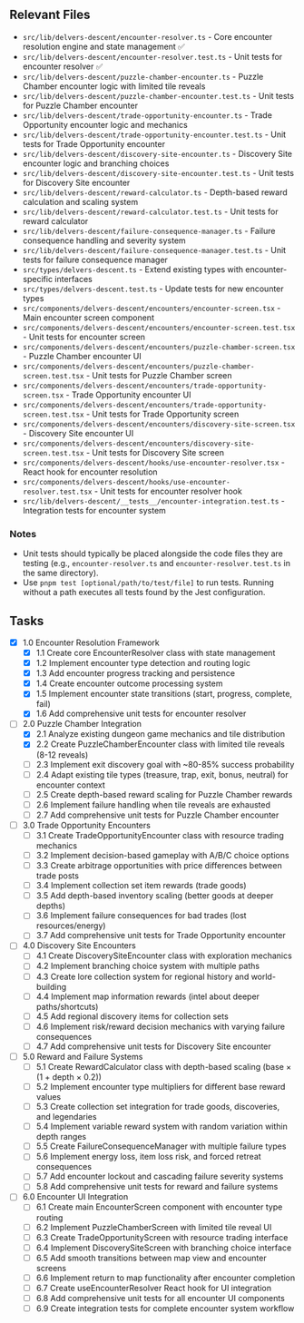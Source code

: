 ## Relevant Files

- `src/lib/delvers-descent/encounter-resolver.ts` - Core encounter resolution engine and state management ✅
- `src/lib/delvers-descent/encounter-resolver.test.ts` - Unit tests for encounter resolver ✅
- `src/lib/delvers-descent/puzzle-chamber-encounter.ts` - Puzzle Chamber encounter logic with limited tile reveals
- `src/lib/delvers-descent/puzzle-chamber-encounter.test.ts` - Unit tests for Puzzle Chamber encounter
- `src/lib/delvers-descent/trade-opportunity-encounter.ts` - Trade Opportunity encounter logic and mechanics
- `src/lib/delvers-descent/trade-opportunity-encounter.test.ts` - Unit tests for Trade Opportunity encounter
- `src/lib/delvers-descent/discovery-site-encounter.ts` - Discovery Site encounter logic and branching choices
- `src/lib/delvers-descent/discovery-site-encounter.test.ts` - Unit tests for Discovery Site encounter
- `src/lib/delvers-descent/reward-calculator.ts` - Depth-based reward calculation and scaling system
- `src/lib/delvers-descent/reward-calculator.test.ts` - Unit tests for reward calculator
- `src/lib/delvers-descent/failure-consequence-manager.ts` - Failure consequence handling and severity system
- `src/lib/delvers-descent/failure-consequence-manager.test.ts` - Unit tests for failure consequence manager
- `src/types/delvers-descent.ts` - Extend existing types with encounter-specific interfaces
- `src/types/delvers-descent.test.ts` - Update tests for new encounter types
- `src/components/delvers-descent/encounters/encounter-screen.tsx` - Main encounter screen component
- `src/components/delvers-descent/encounters/encounter-screen.test.tsx` - Unit tests for encounter screen
- `src/components/delvers-descent/encounters/puzzle-chamber-screen.tsx` - Puzzle Chamber encounter UI
- `src/components/delvers-descent/encounters/puzzle-chamber-screen.test.tsx` - Unit tests for Puzzle Chamber screen
- `src/components/delvers-descent/encounters/trade-opportunity-screen.tsx` - Trade Opportunity encounter UI
- `src/components/delvers-descent/encounters/trade-opportunity-screen.test.tsx` - Unit tests for Trade Opportunity screen
- `src/components/delvers-descent/encounters/discovery-site-screen.tsx` - Discovery Site encounter UI
- `src/components/delvers-descent/encounters/discovery-site-screen.test.tsx` - Unit tests for Discovery Site screen
- `src/components/delvers-descent/hooks/use-encounter-resolver.tsx` - React hook for encounter resolution
- `src/components/delvers-descent/hooks/use-encounter-resolver.test.tsx` - Unit tests for encounter resolver hook
- `src/lib/delvers-descent/__tests__/encounter-integration.test.ts` - Integration tests for encounter system

### Notes

- Unit tests should typically be placed alongside the code files they are testing (e.g., `encounter-resolver.ts` and `encounter-resolver.test.ts` in the same directory).
- Use `pnpm test [optional/path/to/test/file]` to run tests. Running without a path executes all tests found by the Jest configuration.

## Tasks

- [x] 1.0 Encounter Resolution Framework
  - [x] 1.1 Create core EncounterResolver class with state management
  - [x] 1.2 Implement encounter type detection and routing logic
  - [x] 1.3 Add encounter progress tracking and persistence
  - [x] 1.4 Create encounter outcome processing system
  - [x] 1.5 Implement encounter state transitions (start, progress, complete, fail)
  - [x] 1.6 Add comprehensive unit tests for encounter resolver

- [ ] 2.0 Puzzle Chamber Integration
  - [x] 2.1 Analyze existing dungeon game mechanics and tile distribution
  - [x] 2.2 Create PuzzleChamberEncounter class with limited tile reveals (8-12 reveals)
  - [ ] 2.3 Implement exit discovery goal with ~80-85% success probability
  - [ ] 2.4 Adapt existing tile types (treasure, trap, exit, bonus, neutral) for encounter context
  - [ ] 2.5 Create depth-based reward scaling for Puzzle Chamber rewards
  - [ ] 2.6 Implement failure handling when tile reveals are exhausted
  - [ ] 2.7 Add comprehensive unit tests for Puzzle Chamber encounter

- [ ] 3.0 Trade Opportunity Encounters
  - [ ] 3.1 Create TradeOpportunityEncounter class with resource trading mechanics
  - [ ] 3.2 Implement decision-based gameplay with A/B/C choice options
  - [ ] 3.3 Create arbitrage opportunities with price differences between trade posts
  - [ ] 3.4 Implement collection set item rewards (trade goods)
  - [ ] 3.5 Add depth-based inventory scaling (better goods at deeper depths)
  - [ ] 3.6 Implement failure consequences for bad trades (lost resources/energy)
  - [ ] 3.7 Add comprehensive unit tests for Trade Opportunity encounter

- [ ] 4.0 Discovery Site Encounters
  - [ ] 4.1 Create DiscoverySiteEncounter class with exploration mechanics
  - [ ] 4.2 Implement branching choice system with multiple paths
  - [ ] 4.3 Create lore collection system for regional history and world-building
  - [ ] 4.4 Implement map information rewards (intel about deeper paths/shortcuts)
  - [ ] 4.5 Add regional discovery items for collection sets
  - [ ] 4.6 Implement risk/reward decision mechanics with varying failure consequences
  - [ ] 4.7 Add comprehensive unit tests for Discovery Site encounter

- [ ] 5.0 Reward and Failure Systems
  - [ ] 5.1 Create RewardCalculator class with depth-based scaling (base × (1 + depth × 0.2))
  - [ ] 5.2 Implement encounter type multipliers for different base reward values
  - [ ] 5.3 Create collection set integration for trade goods, discoveries, and legendaries
  - [ ] 5.4 Implement variable reward system with random variation within depth ranges
  - [ ] 5.5 Create FailureConsequenceManager with multiple failure types
  - [ ] 5.6 Implement energy loss, item loss risk, and forced retreat consequences
  - [ ] 5.7 Add encounter lockout and cascading failure severity systems
  - [ ] 5.8 Add comprehensive unit tests for reward and failure systems

- [ ] 6.0 Encounter UI Integration
  - [ ] 6.1 Create main EncounterScreen component with encounter type routing
  - [ ] 6.2 Implement PuzzleChamberScreen with limited tile reveal UI
  - [ ] 6.3 Create TradeOpportunityScreen with resource trading interface
  - [ ] 6.4 Implement DiscoverySiteScreen with branching choice interface
  - [ ] 6.5 Add smooth transitions between map view and encounter screens
  - [ ] 6.6 Implement return to map functionality after encounter completion
  - [ ] 6.7 Create useEncounterResolver React hook for UI integration
  - [ ] 6.8 Add comprehensive unit tests for all encounter UI components
  - [ ] 6.9 Create integration tests for complete encounter system workflow
